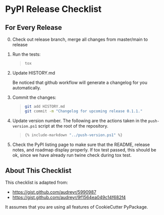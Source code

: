 # PyPI Release Checklist

## For Every Release

0. Check out release branch, merge all changes from master/main to release

1. Run the tests:

    > ``` bash
    > tox
    > ```

2. Update HISTORY.md

    Be noticed that github workflow will generate a changelog for you automatically.

3. Commit the changes:

    > ``` bash
    > git add HISTORY.md
    > git commit -m "Changelog for upcoming release 0.1.1."
    > ```

4. Update version number. The following are the actions taken in the `push-version.ps1` script at the root of the repository.

    > ``` powershell
    > {% include-markdown "../push-version.ps1" %}
    > ```

5. Check the PyPI listing page to make sure that the README, release
    notes, and roadmap display properly. If tox test passed, this should be ok, since
    we have already run twine check during tox test.

## About This Checklist

This checklist is adapted from:

- <https://gist.github.com/audreyr/5990987>
- <https://gist.github.com/audreyr/9f1564ea049c14f682f4>

It assumes that you are using all features of CookieCutter PyPackage.
